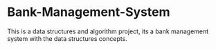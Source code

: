 # Bank-Management-System

This is a data structures and algorithm project, its a bank management system with the data structures concepts.

